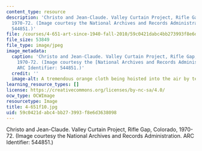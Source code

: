```yaml
---
content_type: resource
description: 'Christo and Jean-Claude. Valley Curtain Project, Rifle Gap, Colorado,
  1970-72. (Image courtesy the National Archives and Records Administration. ARC Identifier:
  544851.)'
file: /courses/4-651-art-since-1940-fall-2010/59c0421dabc4bb273993f8e6d3638098_4-651f10.jpg
file_size: 53849
file_type: image/jpeg
image_metadata:
  caption: 'Christo and Jean-Claude. Valley Curtain Project, Rifle Gap, Colorado,
    1970-72. (Image courtesy the [National Archives and Records Administration](http://www.archives.gov/).
    ARC Identifier: 544851.)'
  credit: ''
  image-alt: A tremendous orange cloth being hoisted into the air by teams of workers.
learning_resource_types: []
license: https://creativecommons.org/licenses/by-nc-sa/4.0/
ocw_type: OCWImage
resourcetype: Image
title: 4-651f10.jpg
uid: 59c0421d-abc4-bb27-3993-f8e6d3638098
---
```

Christo and Jean-Claude. Valley Curtain Project, Rifle Gap, Colorado, 1970-72. (Image courtesy the National Archives and Records Administration. ARC Identifier: 544851.)